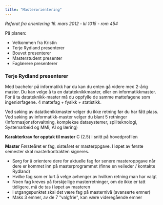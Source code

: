 ```yaml
---
title: "Masterorientering"
---
```


_Referat fra orientering 16. mars 2012 - kl 1015 - rom 454_

På planen:

- Velkommen fra Kristin
- Terje Rydland presenterer
- Bouvet presenterer
- Masterstudent presenter
- Faglærere presenterer

### Terje Rydland presenterer
Med bachelor på informatikk har du kan du enten gå videre med 2-årig master. Du kan velge å ta en datateknikkmaster, eller en informatikkmaster. For å ta datateknikk-master må du oppfylle de samme mattefagene som ingeniørfagene. 4 mattefag + fysikk + statistikk.

Ved søking av datatkenikkmaster velger du ikke retning før du har fått plass. Ved søking av informatikk-master velger du blant 5 retninger (Informasjonsforvaltning, komplekse datasystemer, spillteknologi, Systemarbeid og MMi, AI og læring)

**Karakterkrav for opptak til master**
C (2.5) i snitt på hovedprofilen

**Master**
Førsteåret er fag, sisteåret er masterppgave. I løpet av første semester skal masterkontrakten signeres. 

- Sørg for å orientere dere for aktuelle fag for senere masteroppgave når dere er kommet inn på masterprogrammet (finne en veileder / kontakte Rydland)
- Hvilke fag som er lurt å velge avhenger av hvilken retning man har valgt
- Noen fag kreves på forskjellige masterretninger, om de ikke er tatt tidligere, må de tas i løpet av masteren
- I utgangspunktet skal det være fag på masternivå (avanserte emner)
- Maks 3 emner, av de 7 "valgfrie", kan være videregående emner